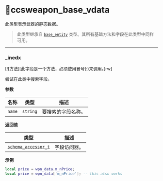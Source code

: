 # 🔫ccsweapon_base_vdata

此类型表示武器的静态数据。

> 此类型继承自 [`base_entity`](/api/entities/base-entity "此类型表示一个基础游戏实体。") 类型。其所有基础方法和字段在此类型中同样可用。

_________________

### _inedx

[![方法][此字段是一个方法，必须使用冒号(:)来调用。]rw]

尝试在此类中搜索字段。

**参数**

| 名称 | 类型 | 描述 |
| ---- | ---- | ----------- |
| `name` | `string` | 要搜索的字段名称。 |

**返回值**

| 类型 | 描述 |
| ---- | ----------- |
| [`schema_accessor_t`](/api/entities/schema-accessor-t "此类型表示一个模式访问器。") | 字段访问器。 |

**示例**

```lua
local price = wpn_data.m_nPrice;
local price = wpn_data['m_nPrice']; -- this also works
```
